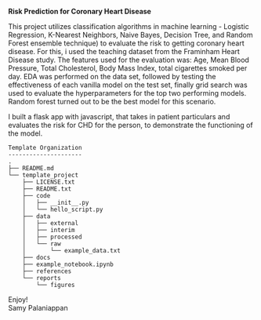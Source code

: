 **Risk Prediction for Coronary Heart Disease**

This project utilizes classification algorithms in machine learning  - Logistic Regression, K-Nearest Neighbors, Naive Bayes, Decision Tree, and Random Forest ensemble technique) to evaluate the risk to getting coronary heart disease. For this, i used the teaching dataset from the Framinham Heart Disease study. 
The features used for the evaluation was: Age, Mean Blood Pressure, Total Cholesterol, Body Mass Index, total cigarettes smoked per day. EDA was performed on the data set, followed by testing the effectiveness of each vanilla model on the test set, finally grid search was used to evaluate the hyperparameters for the top two performing models. Random forest turned out to be the best model for this scenario. 

I built a flask app with javascript, that takes in patient particulars and evaluates the risk for CHD for the person, to demonstrate the functioning of the model.


```
Template Organization
---------------------
.
├── README.md
└── template_project
    ├── LICENSE.txt
    ├── README.txt
    ├── code
    │   ├── __init__.py
    │   └── hello_script.py
    ├── data
    │   ├── external
    │   ├── interim
    │   ├── processed
    │   └── raw
    │       └── example_data.txt
    ├── docs
    ├── example_notebook.ipynb
    ├── references
    └── reports
        └── figures
```



Enjoy!    
Samy Palaniappan
